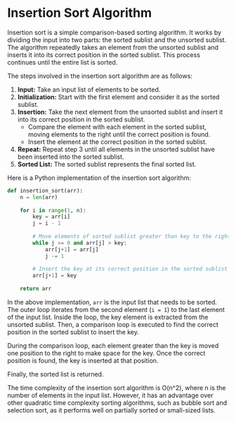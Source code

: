 # Insertion Sort Algorithm

Insertion sort is a simple comparison-based sorting algorithm. It works by dividing the input into two parts: the sorted sublist and the unsorted sublist. The algorithm repeatedly takes an element from the unsorted sublist and inserts it into its correct position in the sorted sublist. This process continues until the entire list is sorted.

The steps involved in the insertion sort algorithm are as follows:

1. **Input:** Take an input list of elements to be sorted.
2. **Initialization:** Start with the first element and consider it as the sorted sublist.
3. **Insertion:** Take the next element from the unsorted sublist and insert it into its correct position in the sorted sublist.
   - Compare the element with each element in the sorted sublist, moving elements to the right until the correct position is found.
   - Insert the element at the correct position in the sorted sublist.
4. **Repeat:** Repeat step 3 until all elements in the unsorted sublist have been inserted into the sorted sublist.
5. **Sorted List:** The sorted sublist represents the final sorted list.

Here is a Python implementation of the insertion sort algorithm:

```python
def insertion_sort(arr):
    n = len(arr)
    
    for i in range(1, n):
        key = arr[i]
        j = i - 1
        
        # Move elements of sorted sublist greater than key to the right
        while j >= 0 and arr[j] > key:
            arr[j+1] = arr[j]
            j -= 1
        
        # Insert the key at its correct position in the sorted sublist
        arr[j+1] = key
    
    return arr
```

In the above implementation, `arr` is the input list that needs to be sorted. The outer loop iterates from the second element (`i = 1`) to the last element of the input list. Inside the loop, the key element is extracted from the unsorted sublist. Then, a comparison loop is executed to find the correct position in the sorted sublist to insert the key.

During the comparison loop, each element greater than the key is moved one position to the right to make space for the key. Once the correct position is found, the key is inserted at that position.

Finally, the sorted list is returned.

The time complexity of the insertion sort algorithm is O(n^2), where n is the number of elements in the input list. However, it has an advantage over other quadratic time complexity sorting algorithms, such as bubble sort and selection sort, as it performs well on partially sorted or small-sized lists.
